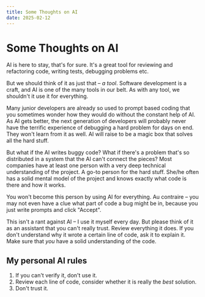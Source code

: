 ```yaml
---
title: Some Thoughts on AI
date: 2025-02-12
---
```


# Some Thoughts on AI

AI is here to stay, that's for sure. It's a great tool for reviewing and refactoring code, writing tests, debugging problems etc.

But we should think of it as just that – _a tool_. Software development is a craft, and AI is one of the many tools in our belt. As with any tool, we shouldn't it use it for everything.

Many junior developers are already so used to prompt based coding that you sometimes wonder how they would do without the constant help of AI. As AI gets better, the next generation of developers will probably never have the terrific experience of debugging a hard problem for days on end. They won't learn from it as well. AI will raise to be a magic box that solves all the hard stuff.

But what if the AI writes buggy code? What if there's a problem that's so distributed in a system that the AI can't connect the pieces? Most companies have at least one person with a very deep technical understanding of the project. A go-to person for the hard stuff. She/he often has a solid mental model of the project and knows exactly what code is there and how it works.

You won't become this person by using AI for everything. Au contraire – you may not even have a clue what part of code a bug might be in, because you just write prompts and click "Accept".

This isn't a rant against AI – I use it myself every day. But please think of it as an assistant that you can't really trust. Review everything it does. If you don't understand why it wrote a certain line of code, ask it to explain it. Make sure that _you_ have a solid understanding of the code.

## My personal AI rules

1. If you can't verify it, don't use it.
2. Review each line of code, consider whether it is really the _best_ solution.
3. Don't trust it.
